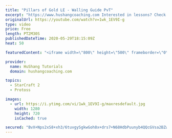 ```yaml
---
title: "Pillars of Gold LE - Walling Guide PvT"
excerpt: "https://www.hushangcoaching.com Interested in lessons? Check out the website for more information ------------------------------------------------------------------------------------------------------- Want to support HuShang Tutorials directly? Patreon is a website where you can contribute a monthly"
originalUrl: https://youtube.com/watch?v=1wk_1EV9I-g
type: video
price: Free
length: PT2M30S
publishedDateTime: 2020-05-29T18:15:09Z
heat: 50

featuredContent: "<iframe width=\"800\" height=\"500\" frameborder=\"0\" src=\"https://www.youtube.com/embed/1wk_1EV9I-g\" allow=\"accelerometer; autoplay; encrypted-media; gyroscope; picture-in-picture\" allowfullscreen></iframe>"

provider:
  name: HuShang Tutorials
  domain: hushangcoaching.com

topics:
  - StarCraft 2
  - Protoss

images:
  - url: https://i.ytimg.com/vi/1wk_1EV9I-g/maxresdefault.jpg
    width: 1280
    height: 720
    isCached: true

secured: "BvX+Nps2xS8+xh3/6tuvgySgkwGoh8x+drs7+N68HdbPuunyb4QQcGVsa2BZwNbcodvlYBMCZK85I8Gtf5CfQP+6tCpJDs3uSOP0j8/dJA9Ks000TwgXGxWriwg6JdH9SvBtW2olfFvikAM4yEd/FHSIZKpStiCQikjvhanGu3B/K7ZKcYfpMt7jo2DUDgCYjycsfJy07qZ9pPvxrdyNOfQqO+wyd2TGEXDmGQvWlTCEzJozE2JFiNiJR5beQyU6g8UPMx11jTAaasXsfynGVTV2PPGcAGSVGUx2JzUMj+nlOscNPbQiuPKzi3a++O8lVPa8MdYjOyHjzKVK9xmPfk+uFE2oiqIsnie+XaSzBDI5pOgLh6YIPqNYjTOH49tHl/dZxj04jexN64PfQLMlbD6CODFxlHDv6gBoNF3lqFU=;eUgtVCpfnTwNtKFqfxudUQ=="
---
```



